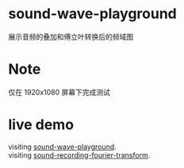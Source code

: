 # sound-wave-playground
展示音频的叠加和傅立叶转换后的频域图
# Note
仅在 1920x1080 屏幕下完成测试
# live demo
visiting [sound-wave-playground](https://royshen12.github.io/sound-wave-playground/).  
visiting [sound-recording-fourier-transform](https://royshen12.github.io/sound-wave-playground/MIC.html).